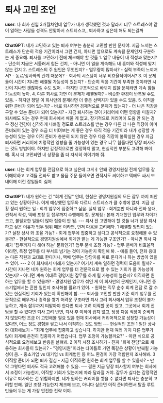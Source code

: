 # 퇴사 고민 조언

**user**:
나 회사 신입 3개월차인데 업무가 내가 생각했던 것과 달라서 너무 스트레스야 같이 일하는 사람들 성격도 안맞아서 스트레스고,, 퇴사하고 싶은데 해도 되는걸까

---

**ChatGPT**:
네가 고민하고 있는 퇴사 여부는 충분히 고민할 만한 문제야. 지금 느끼는 스트레스가 단순히 적응 기간이라서 그런 건지, 아니면 앞으로도 계속될 문제인지 구분하는 게 중요해. 퇴사를 고민하기 전에 체크해야 할 것들 1. 업무 내용이 내 적성과 맞는지? - 단순히 지금은 서툴러서 힘든 건지, - 아니면 이 일을 계속해도 내 흥미와 적성에 맞지 않는 건지 2. 스트레스의 주 원인은 무엇인지? - 업무량이 많아서? - 실력 부족이 느껴져서? - 동료/상사와의 관계 때문에? - 회사의 시스템이 너무 비효율적이어서? 3. 이 문제들이 시간이 지나면 해결될 가능성이 있는지? - 단순히 적응 기간이 부족한 것이라면 시간이 지나면 괜찮아질 수도 있어. - 하지만 구조적으로 바뀌지 않을 문제라면 계속 힘들 가능성이 높아. 4. 다른 회사로 가면 이 문제가 해결될까? - 비슷한 환경이 반복될 수도 있음. - 하지만 정말 이 회사만의 문제라면 더 좋은 선택지가 있을 수도 있음. 5. 이직을 위한 준비가 되어 있는지? - 바로 퇴사하면 경제적으로 문제가 없는지? - 더 나은 직장을 구할 수 있는 준비가 되어 있는지? - 지금 퇴사하는 것이 커리어에 어떤 영향을 미칠지? 퇴사해도 되는 경우 현재 회사에서 배울 게 없고, 장기적으로 커리어에 도움 안 되는 경우 정신 건강이 심각하게 나빠질 정도로 스트레스를 받는 경우 다른 더 나은 직장이 이미 준비되어 있는 경우 조금 더 버텨보는 게 좋은 경우 아직 적응 기간이라 내가 성장할 가능성이 있는 경우 이직 준비가 충분히 되지 않은 경우 다음 직장이 불확실한 경우 지금 퇴사하면 커리어에 치명적인 영향을 줄 가능성이 있는 경우 너무 힘들다면 당장 퇴사하는 것도 방법이야. 하지만 감정적으로만 결정하지 말고, 현실적인 부분도 고려해 봐야 해. 혹시 더 고민되면 네 상황을 좀 더 자세히 이야기해 줘.

---

**user**:
나는 회계 업무를 전담으로 하고 싶은데 그게ㅔ 안돼 경영지원실 전체 업무를 같이해야하고 고객들 전화도 받고 물품 주문 들어오면 견적서도 써야하고 택배도 싸서 보내야해 이런 잡일들이 싫어

---

**ChatGPT**:
네가 원하는 건 "회계 전담" 인데, 현실은 경영지원실의 모든 잡무 까지 떠안고 있는 상황이구나. 이게 예상했던 업무와 다르니 스트레스가 클 수밖에 없지. 지금 상황 정리 원하는 일 : 회계 업무에 집중하고 싶음. 실제 업무 : 회계뿐만 아니라 전화 응대, 견적서 작성, 택배 포장 등 잡무까지 수행해야 함. 문제점 : 본래 기대했던 업무와 차이가 크고, 불필요한 일들이 많아 집중이 안 됨. --- 퇴사 전 고민해야 할 것들 너가 당장 퇴사하고 싶은 이유가 업무 범위 때문 이라면, 먼저 다음을 고려해봐. 1 해결할 방법이 있는가? 실장 상사 와 조율 가능? - 회계 업무에 집중하고 싶다고 공식적으로 요청해볼 수 있을까? - 현실적으로 경영지원실에서 회계만 맡는 게 가능한 구조인가? - 아니면 회사 자체가 '잡무까지 다 해야 하는' 문화인가? 업무 분배 조정 가능? - 업무 분배가 비효율적이라면, 특정 업무를 타 부서로 넘기는 것이 가능한지 확인해 봐. - 예를 들어, 전화 응대는 다른 직원과 교대로 한다거나, 택배 업무는 담당자를 따로 둔다거나 하는 방법이 있을 수 있어. --- 2 이 회사에서 미래가 있는가? 여기서 계속 일하면 경력이 도움이 될까? - 시간이 지나면 네가 원하는 회계 업무를 더 전문적으로 할 수 있는 기회가 올 가능성이 있는지? - 아니면 계속 이대로 경영지원 잡무를 하게 될 가능성이 높은지? 이직하면 원하는 업무를 할 수 있을까? - 경영지원 업무가 섞인 게 이 회사만의 문제인지, 아니면 중소기업에서는 흔한 일인지 조사해볼 필요가 있어. - 원하는 직무 순수 회계 전담 로 갈 수 있는 현실적인 기회가 있는지 확인해야 함. --- 퇴사를 고민할 만한 기준 회계 업무를 전문적으로 배우거나 경력을 쌓기 어려운 구조라면 퇴사 고려 회사에서 업무 조정이 불가능하고, 계속 잡무까지 떠맡아야 한다면 퇴사 고려 이직할 곳이 있고, 그곳에서 회계 전담을 할 수 있다면 퇴사 고려 반면, 퇴사 후 이직이 쉽지 않고, 당장 다음 직장이 준비되지 않았다면 조금 더 고민해볼 필요 있음 현재 회사에서 커리어적으로 성장할 가능성이 있다면, 어느 정도 경험을 쌓고 나서 이직하는 것도 방법 --- 현실적인 조언 1 일단 상사와 대화해보기 - "회계 업무에 집중하고 싶습니다. 하지만 현재 여러 가지 다른 업무가 많아 회계에 온전히 집중하기 어렵습니다. 업무 조정이 가능할까요?" - 이런 식으로 공식적으로 요청해보고 반응을 살펴봐. 2 이직 시장 조사하기 - 진짜 "회계 전담"으로 채용하는 회사들이 있는지? - "경영지원"이라는 타이틀로 가면 똑같은 상황이 반복될 가능성이 큼. - 중소기업 vs 대기업 vs 회계법인 등 어느 환경이 가장 적합한지 조사해봐. 3 이직할 준비가 되면 퇴사 결심 - 지금 이직하면 원하는 회계 업무를 할 수 있을까? - 만약 그렇다면 퇴사도 적극 고려해볼 수 있음. --- 결론 지금 당장 퇴사할지 여부는 회사에서 조정이 가능한지, 이직할 기회가 있는지에 따라 달라질 거야. 잡무가 싫다는 감정적인 이유로 퇴사하는 건 위험하지만, 네가 원하는 커리어를 쌓을 수 없다면 퇴사는 충분히 고려할 만해. 일단 조정 가능한지 체크해 보고, 아니다 싶으면 이직 준비하면서 탈출 루트 만들어 두는 게 가장 안전한 전략 이야.

---

